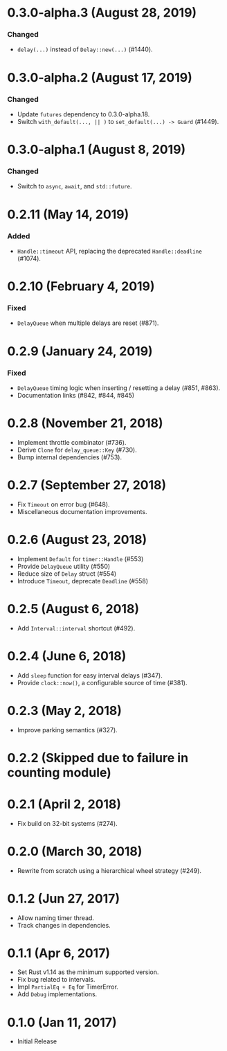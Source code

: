 # 0.3.0-alpha.3 (August 28, 2019)

### Changed
- `delay(...)` instead of `Delay::new(...)` (#1440).

# 0.3.0-alpha.2 (August 17, 2019)

### Changed
- Update `futures` dependency to 0.3.0-alpha.18.
- Switch `with_default(..., || )` to `set_default(...) -> Guard` (#1449).

# 0.3.0-alpha.1 (August 8, 2019)

### Changed
- Switch to `async`, `await`, and `std::future`.

# 0.2.11 (May 14, 2019)

### Added
- `Handle::timeout` API, replacing the deprecated `Handle::deadline` (#1074).

# 0.2.10 (February 4, 2019)

### Fixed
- `DelayQueue` when multiple delays are reset (#871).

# 0.2.9 (January 24, 2019)

### Fixed
- `DelayQueue` timing logic when inserting / resetting a delay (#851, #863).
- Documentation links (#842, #844, #845)

# 0.2.8 (November 21, 2018)

* Implement throttle combinator (#736).
* Derive `Clone` for `delay_queue::Key` (#730).
* Bump internal dependencies (#753).

# 0.2.7 (September 27, 2018)

* Fix `Timeout` on error bug (#648).
* Miscellaneous documentation improvements.

# 0.2.6 (August 23, 2018)

* Implement `Default` for `timer::Handle` (#553)
* Provide `DelayQueue` utility (#550)
* Reduce size of `Delay` struct (#554)
* Introduce `Timeout`, deprecate `Deadline` (#558)

# 0.2.5 (August 6, 2018)

* Add `Interval::interval` shortcut (#492).

# 0.2.4 (June 6, 2018)

* Add `sleep` function for easy interval delays (#347).
* Provide `clock::now()`, a configurable source of time (#381).

# 0.2.3 (May 2, 2018)

* Improve parking semantics (#327).

# 0.2.2 (Skipped due to failure in counting module)

# 0.2.1 (April 2, 2018)

* Fix build on 32-bit systems (#274).

# 0.2.0 (March 30, 2018)

* Rewrite from scratch using a hierarchical wheel strategy (#249).

# 0.1.2 (Jun 27, 2017)

* Allow naming timer thread.
* Track changes in dependencies.

# 0.1.1 (Apr 6, 2017)

* Set Rust v1.14 as the minimum supported version.
* Fix bug related to intervals.
* Impl `PartialEq + Eq` for TimerError.
* Add `Debug` implementations.

# 0.1.0 (Jan 11, 2017)

* Initial Release
